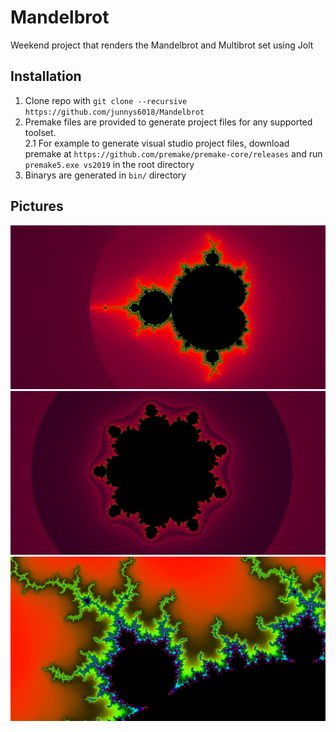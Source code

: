 # Mandelbrot
Weekend project that renders the Mandelbrot and Multibrot set using Jolt

## Installation 
1. Clone repo with `git clone --recursive https://github.com/junnys6018/Mandelbrot`
2. Premake files are provided to generate project files for any supported toolset.  
  2.1 For example to generate visual studio project files, download premake at `https://github.com/premake/premake-core/releases` 
  and run `premake5.exe vs2019` in the root directory
3. Binarys are generated in `bin/` directory

## Pictures
![screenshot_1](photos/mandelbrot.png) 
![screenshot_2](photos/multibrot.png) 
![screenshot_3](photos/closeup.png) 
